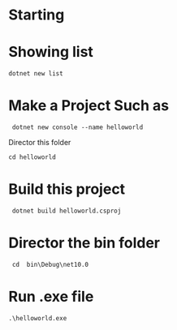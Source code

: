 # Starting
# Showing list
```
dotnet new list
```
# Make a Project Such as
```
 dotnet new console --name helloworld
```
Director this folder
```
cd helloworld
```
# Build this project
```
 dotnet build helloworld.csproj
```
# Director the bin folder
```
 cd  bin\Debug\net10.0
```
# Run .exe file
```
.\helloworld.exe
```
